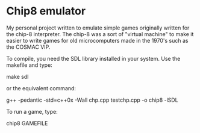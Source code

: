 Chip8 emulator
=====

My personal project written to emulate simple games originally written for the chip-8 interpreter. 
The chip-8 was a sort of "virtual machine" to make it easier to write games for old microcomputers 
made in the 1970's such as the COSMAC VIP. 

To compile, you need the SDL library installed in your system. Use the makefile and type:

  make sdl

or the equivalent command:

  g++ -pedantic -std=c++0x -Wall chp.cpp testchp.cpp -o chip8 -lSDL
  
To run a game, type:

chip8 GAMEFILE
